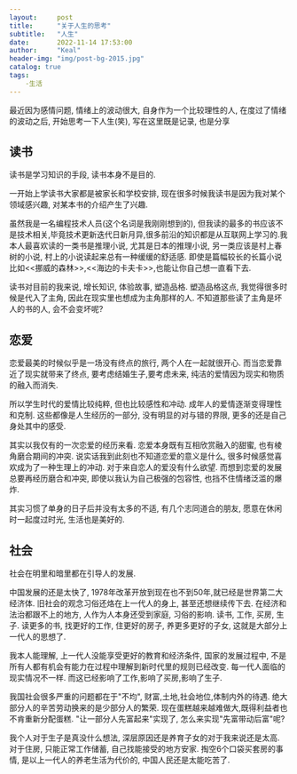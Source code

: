 ```yaml
---
layout:     post
title:      "关于人生的思考"
subtitle:   "人生"
date:       2022-11-14 17:53:00
author:     "Keal"
header-img: "img/post-bg-2015.jpg"
catalog: true
tags:
    -生活
---
```


最近因为感情问题, 情绪上的波动很大, 自身作为一个比较理性的人, 在度过了情绪的波动之后, 开始思考一下人生(笑), 写在这里既是记录, 也是分享

## 读书

读书是学习知识的手段, 读书本身不是目的.

一开始上学读书大家都是被家长和学校安排, 现在很多时候我读书是因为我对某个领域感兴趣, 对某本书的介绍产生了兴趣.

虽然我是一名编程技术人员(这个名词是我刚刚想到的), 但我读的最多的书应该不是技术相关,毕竟技术更新迭代日新月异,很多前沿的知识都是从互联网上学习的.我本人最喜欢读的一类书是推理小说, 尤其是日本的推理小说, 另一类应该是村上春树的小说, 村上的小说读起来总有一种缓缓的舒适感. 即使是篇幅较长的长篇小说比如<<挪威的森林>>,<<海边的卡夫卡>>,也能让你自己想一直看下去.

读书对目前的我来说, 增长知识, 体验故事, 塑造品格. 塑造品格这点, 我觉得很多时候是代入了主角, 因此在现实里也想成为主角那样的人. 不知道那些读了主角是坏人的书的人, 会不会变坏呢?

## 恋爱

恋爱最美的时候似乎是一场没有终点的旅行, 两个人在一起就很开心. 而当恋爱靠近了现实就带来了终点, 要考虑结婚生子,要考虑未来, 纯洁的爱情因为现实和物质的融入而消失.

所以学生时代的爱情比较纯粹, 但也比较感性和冲动. 成年人的爱情逐渐变得理性和克制. 这些都像是人生经历的一部分, 没有明显的对与错的界限, 更多的还是自己身处其中的感受.

其实以我仅有的一次恋爱的经历来看. 恋爱本身既有互相欣赏融入的甜蜜, 也有棱角磨合期间的冲突.  说实话我到此刻也不知道恋爱的意义是什么, 很多时候感觉喜欢成为了一种生理上的冲动. 对于来自恋人的爱没有什么欲望.  而想到恋爱的发展总要再经历磨合和冲突, 即使以我认为自己极强的包容性, 也挡不住情绪泛滥的爆炸.

其实习惯了单身的日子后并没有太多的不适, 有几个志同道合的朋友, 愿意在休闲时一起度过时光, 生活也是美好的.

## 社会

社会在明里和暗里都在引导人的发展. 

中国发展的还是太快了, 1978年改革开放到现在也不到50年,就已经是世界第二大经济体. 旧社会的观念习俗还烙在上一代人的身上, 甚至还想继续传下去. 在经济和法治都跟不上的地方, 人作为人本身还受到家庭, 习俗的影响. 读书, 工作, 买房, 生子. 读更多的书, 找更好的工作, 住更好的房子, 养更多更好的子女, 这就是大部分上一代人的思想了.

我本人能理解, 上一代人没能享受更好的教育和经济条件, 国家的发展过程中, 不是所有人都有机会有能力在过程中理解到新时代里的规则已经改变. 每一代人面临的现实情况不一样. 而这已经影响了工作,影响了买房,影响了生子.

我国社会很多严重的问题都在于"不均", 财富,土地,社会地位,体制内外的待遇. 绝大部分人的辛苦劳动换来的是少部分人的繁荣. 现在蛋糕越来越难做大,既得利益者也不肯重新分配蛋糕. "让一部分人先富起来"实现了, 怎么来实现"先富带动后富"呢?

我个人对于生子是真没什么想法, 深层原因还是养育子女的对于我来说还是太高. 对于住房, 只能正常工作储蓄, 自己找能接受的地方安家. 掏空6个口袋买套房的事情, 是以上一代人的养老生活为代价的, 中国人民还是太能吃苦了.


